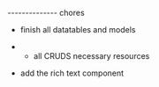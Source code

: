 -------------- chores

- finish all datatables and models

-   *    all CRUDS necessary resources

- add the rich text component
